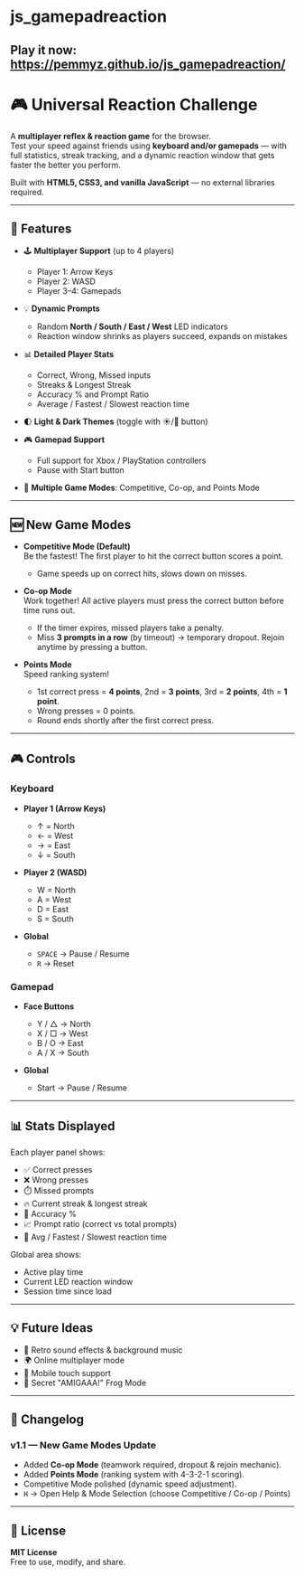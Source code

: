 # js_gamepadreaction

## Play it now: https://pemmyz.github.io/js_gamepadreaction/

# 🎮 Universal Reaction Challenge

A **multiplayer reflex & reaction game** for the browser.  
Test your speed against friends using **keyboard and/or gamepads** — with full statistics, streak tracking, and a dynamic reaction window that gets faster the better you perform.  

Built with **HTML5, CSS3, and vanilla JavaScript** — no external libraries required.

---

## 🚀 Features

- 🕹️ **Multiplayer Support** (up to 4 players)  
  - Player 1: Arrow Keys  
  - Player 2: WASD  
  - Player 3–4: Gamepads  

- 💡 **Dynamic Prompts**  
  - Random **North / South / East / West** LED indicators  
  - Reaction window shrinks as players succeed, expands on mistakes  

- 📊 **Detailed Player Stats**  
  - Correct, Wrong, Missed inputs  
  - Streaks & Longest Streak  
  - Accuracy % and Prompt Ratio  
  - Average / Fastest / Slowest reaction time  

- 🌓 **Light & Dark Themes** (toggle with ☀️/🌙 button)  

- 🎮 **Gamepad Support**  
  - Full support for Xbox / PlayStation controllers  
  - Pause with Start button
 
- 🎲 **Multiple Game Modes**: Competitive, Co-op, and Points Mode

---

## 🆕 New Game Modes

- **Competitive Mode (Default)**  
  Be the fastest! The first player to hit the correct button scores a point.  
  - Game speeds up on correct hits, slows down on misses.  

- **Co-op Mode**  
  Work together! All active players must press the correct button before time runs out.  
  - If the timer expires, missed players take a penalty.  
  - Miss **3 prompts in a row** (by timeout) → temporary dropout. Rejoin anytime by pressing a button.  

- **Points Mode**  
  Speed ranking system!  
  - 1st correct press = **4 points**, 2nd = **3 points**, 3rd = **2 points**, 4th = **1 point**.  
  - Wrong presses = 0 points.  
  - Round ends shortly after the first correct press.  


---

## 🎮 Controls

### Keyboard
- **Player 1 (Arrow Keys)**  
  - ↑ = North  
  - ← = West  
  - → = East  
  - ↓ = South  

- **Player 2 (WASD)**  
  - W = North  
  - A = West  
  - D = East  
  - S = South  

- **Global**  
  - `SPACE` → Pause / Resume  
  - `R` → Reset  

### Gamepad
- **Face Buttons**  
  - Y / △ → North  
  - X / □ → West  
  - B / O → East  
  - A / X → South  

- **Global**  
  - Start → Pause / Resume  

---

## 📊 Stats Displayed

Each player panel shows:
- ✅ Correct presses  
- ❌ Wrong presses  
- ⏱️ Missed prompts  
- 🔥 Current streak & longest streak  
- 🎯 Accuracy %  
- 📈 Prompt ratio (correct vs total prompts)  
- 🧠 Avg / Fastest / Slowest reaction time  

Global area shows:
- Active play time  
- Current LED reaction window  
- Session time since load  

---

## 💡 Future Ideas

- 🎵 Retro sound effects & background music  
- 🌍 Online multiplayer mode  
- 📱 Mobile touch support  
- 🐸 Secret "AMIGAAA!" Frog Mode  

---

## 📝 Changelog

### v1.1 — New Game Modes Update
- Added **Co-op Mode** (teamwork required, dropout & rejoin mechanic).  
- Added **Points Mode** (ranking system with 4-3-2-1 scoring).  
- Competitive Mode polished (dynamic speed adjustment).  
- `H` → Open Help & Mode Selection (choose Competitive / Co-op / Points)

---

## 📜 License

**MIT License**  
Free to use, modify, and share.

